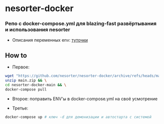 # nesorter-docker
### Репо с docker-compose.yml для blazing-fast развёртывания и использования nesorter

- Описания переменных env: [туточки](https://github.com/nesorter/nesorter/tree/main#%D0%BE%D0%BF%D0%B8%D1%81%D0%B0%D0%BD%D0%B8%D0%B5-env-%D0%B4%D0%BB%D1%8F-%D0%B7%D0%B0%D0%BF%D1%83%D1%81%D0%BA%D0%B0-%D0%B2-docker-%D0%B8-%D0%B5%D1%81%D0%BB%D0%B8-%D0%B7%D0%B0%D0%BF%D1%83%D1%81%D0%BA-%D0%BF%D0%BB%D0%B0%D0%BD%D0%B8%D1%80%D1%83%D0%B5%D1%82%D1%81%D1%8F-%D0%BD%D0%B5-%D0%B2-docker)

## How to

- Первое:
```sh
wget "https://github.com/nesorter/nesorter-docker/archive/refs/heads/main.zip" && \
unzip main.zip && \
cd nesorter-docker-main && \
docker-compose pull
```

- Второе: поправить ENV'ы в docker-compose.yml на своё усмотрение

- Третье:
```sh
docker-compose up # ключ -d для демонизации и автостарта с системой
```
